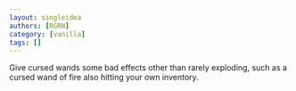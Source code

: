 ```yaml
---
layout: singleidea
authors: [RGRN]
category: [vanilla]
tags: []
---
```

Give cursed wands some bad effects other than rarely exploding, such as a cursed wand of fire also hitting your own inventory.
